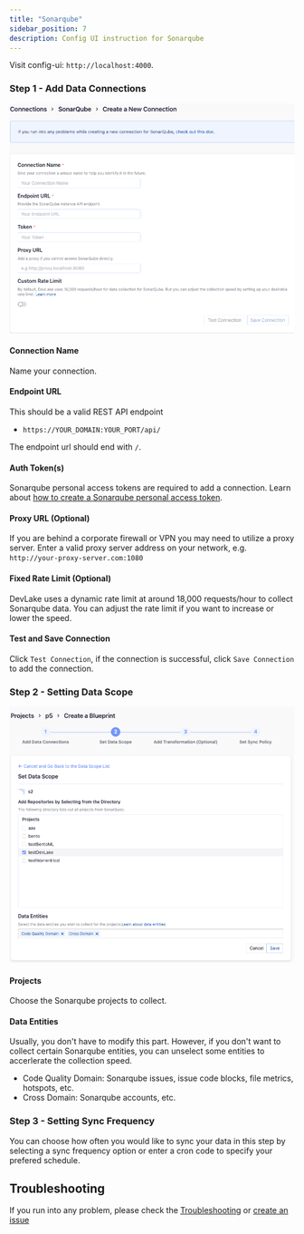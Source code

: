 ```yaml
---
title: "Sonarqube"
sidebar_position: 7
description: Config UI instruction for Sonarqube
---
```


Visit config-ui: `http://localhost:4000`.

### Step 1 - Add Data Connections

![sonarqube-add-data-connections](/img/ConfigUI/sonarqube-add-data-connections.png)

#### Connection Name

Name your connection.

#### Endpoint URL

This should be a valid REST API endpoint

- `https://YOUR_DOMAIN:YOUR_PORT/api/`

The endpoint url should end with `/`.

#### Auth Token(s)

Sonarqube personal access tokens are required to add a connection. Learn about [how to create a Sonarqube personal access token](https://sonarqube.inria.fr/sonarqube/documentation/user-guide/user-token/).

#### Proxy URL (Optional)

If you are behind a corporate firewall or VPN you may need to utilize a proxy server. Enter a valid proxy server address on your network, e.g. `http://your-proxy-server.com:1080`

#### Fixed Rate Limit (Optional)

DevLake uses a dynamic rate limit at around 18,000 requests/hour to collect Sonarqube data. You can adjust the rate limit if you want to increase or lower the speed.

#### Test and Save Connection

Click `Test Connection`, if the connection is successful, click `Save Connection` to add the connection.

### Step 2 - Setting Data Scope

![sonarqube-set-data-scope](/img/ConfigUI/sonarqube-set-data-scope.png)

#### Projects

Choose the Sonarqube projects to collect.

#### Data Entities

Usually, you don't have to modify this part. However, if you don't want to collect certain Sonarqube entities, you can unselect some entities to accerlerate the collection speed.

- Code Quality Domain: Sonarqube issues, issue code blocks, file metrics, hotspots, etc.
- Cross Domain: Sonarqube accounts, etc.

### Step 3 - Setting Sync Frequency

You can choose how often you would like to sync your data in this step by selecting a sync frequency option or enter a cron code to specify your prefered schedule.

## Troubleshooting

If you run into any problem, please check the [Troubleshooting](/Troubleshooting/Configuration.md) or [create an issue](https://github.com/apache/incubator-devlake/issues)
